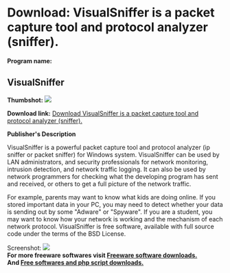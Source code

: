 # Download: VisualSniffer is a packet capture tool and protocol analyzer (sniffer).

**Program name:**

## VisualSniffer

  
**Thumbshot:** ![](http://www.freewarefiles.com/screenshot/visualsniffer_md.gif)   
  
**Download link:** [Download VisualSniffer is a packet capture tool and protocol analyzer (sniffer).](http://freesoftwares.boysofts.com/VisualSniffer_program_16080.html)  
  


**Publisher's Description**  
  


VisualSniffer is a powerful packet capture tool and protocol analyzer (ip sniffer or packet sniffer) for Windows system. VisualSniffer can be used by LAN administrators, and security professionals for network monitoring, intrusion detection, and network traffic logging. It can also be used by network programmers for checking what the developing program has sent and received, or others to get a full picture of the network traffic. 

For example, parents may want to know what kids are doing online. If you stored important data in your PC, you may need to detect whether your data is sending out by some "Adware" or "Spyware". If you are a student, you may want to know how your network is working and the mechanism of each network protocol. VisualSniffer is free software, available with full source code under the terms of the BSD License. 

  
  
Screenshot: ![](http://www.freewarefiles.com/screenshot/visualsniffer.gif)   
**For more freeware softwares visit [Freeware software downloads.](http://freesoftwares.boysofts.com/)**   
**And [Free softwares and php script downloads.](http://www.boysofts.com/)**
